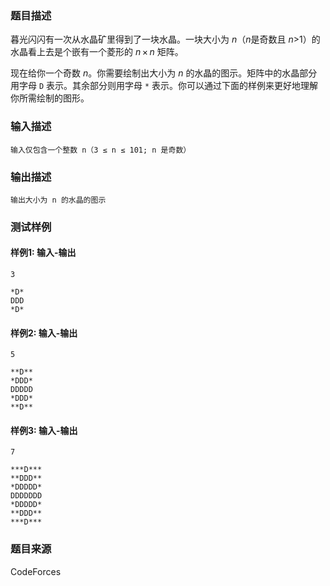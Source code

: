 ### 题目描述

暮光闪闪有一次从水晶矿里得到了一块水晶。一块大小为 *n*（*n*是奇数且 *n*>1）的水晶看上去是个嵌有一个菱形的 *n* × *n* 矩阵。

现在给你一个奇数 *n*。你需要绘制出大小为 *n* 的水晶的图示。矩阵中的水晶部分用字母 `D` 表示。其余部分则用字母 `*` 表示。你可以通过下面的样例来更好地理解你所需绘制的图形。

### 输入描述

```
输入仅包含一个整数 n（3 ≤ n ≤ 101; n 是奇数）
```

### 输出描述

```
输出大小为 n 的水晶的图示
```

### 测试样例

#### 样例1: 输入-输出

```
3
```

```
*D*
DDD
*D*
```

#### 样例2: 输入-输出

```
5
```

```
**D**
*DDD*
DDDDD
*DDD*
**D**
```

#### 样例3: 输入-输出

```
7
```

```
***D***
**DDD**
*DDDDD*
DDDDDDD
*DDDDD*
**DDD**
***D***
```

### 题目来源

CodeForces
